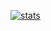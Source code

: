 [![stats](https://github-readme-stats.vercel.app/api?username=criticalflaw&show_icons=true&theme=merko&bg_color=222)](https://github.com/CriticalFlaw?tab=repositories)
